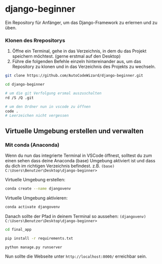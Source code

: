 # django-beginner
Ein Repository für Anfänger, um das Django-Framework zu erlernen und zu üben.


### Klonen des Rrepositorys
1. Öffne ein Terminal, gehe in das Verzeichnis, in dem du das Projekt speichern möchtest. (gerne erstmal auf den Desktop)
2. Führe die folgenden Befehle einzeln hintereinander aus, um das Repository zu klonen und in das Verzeichnis des Projekts zu wechseln.
```bash
git clone https://github.com/AutoCodeWizard/django-beginner.git
```
```bash
cd django-beginner
```
```bash
# um die git Verfolgung ersmal auszuschalten
rd /S /Q .git
```
```bash
# um den Ordner nun in vscode zu öffnen
code .
# Leerzeichen nicht vergessen
```

## Virtuelle Umgebung erstellen und verwalten

### Mit conda (Anaconda)
Wenn du nun das integrierte Terminal in VSCode öffnest, solltest du zum einen sehen dass deine Anaconda (base) Umgebung aktiviert ist und dass du dich im richtigen Verzeichnis befindest. z.B. `(base) C:\Users\Benutzer\Desktop\django-beginner>`

Virtuelle Umgebung erstellen:
```bash
conda create --name djangovenv
```
Virtuelle Umgebung aktivieren:
```bash
conda activate djangovenv
```
Danach sollte der Pfad in deinem Terminal so aussehen: `(djangovenv) C:\Users\Benutzer\Desktop\django-beginner>`

```bash
cd final_app
```
```bash
pip install -r requirements.txt
```
```bash
python manage.py runserver
```
Nun sollte die Webseite unter `http://localhost:8000/` erreichbar sein.
